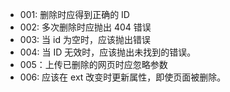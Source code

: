 - 001: 删除时应得到正确的 ID
- 002: 多次删除时应抛出 404 错误
- 003: 当 id 为空时，应该抛出错误
- 004: 当 ID 无效时，应该抛出未找到的错误。
- 005：上传已删除的网页时应忽略参数
- 006: 应该在 ext 改变时更新属性，即使页面被删除。
